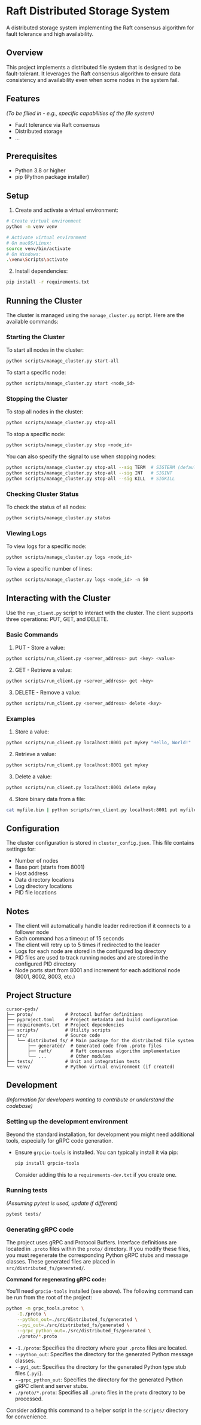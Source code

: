 # Raft Distributed Storage System

A distributed storage system implementing the Raft consensus algorithm for fault tolerance and high availability.

## Overview

This project implements a distributed file system that is designed to be fault-tolerant. It leverages the Raft consensus algorithm to ensure data consistency and availability even when some nodes in the system fail.

## Features

*(To be filled in - e.g., specific capabilities of the file system)*

*   Fault tolerance via Raft consensus
*   Distributed storage
*   ...

## Prerequisites

- Python 3.8 or higher
- pip (Python package installer)

## Setup

1. Create and activate a virtual environment:
```bash
# Create virtual environment
python -m venv venv

# Activate virtual environment
# On macOS/Linux:
source venv/bin/activate
# On Windows:
.\venv\Scripts\activate
```

2. Install dependencies:
```bash
pip install -r requirements.txt
```

## Running the Cluster

The cluster is managed using the `manage_cluster.py` script. Here are the available commands:

### Starting the Cluster

To start all nodes in the cluster:
```bash
python scripts/manage_cluster.py start-all
```

To start a specific node:
```bash
python scripts/manage_cluster.py start <node_id>
```

### Stopping the Cluster

To stop all nodes in the cluster:
```bash
python scripts/manage_cluster.py stop-all
```

To stop a specific node:
```bash
python scripts/manage_cluster.py stop <node_id>
```

You can also specify the signal to use when stopping nodes:
```bash
python scripts/manage_cluster.py stop-all --sig TERM  # SIGTERM (default)
python scripts/manage_cluster.py stop-all --sig INT   # SIGINT
python scripts/manage_cluster.py stop-all --sig KILL  # SIGKILL
```

### Checking Cluster Status

To check the status of all nodes:
```bash
python scripts/manage_cluster.py status
```

### Viewing Logs

To view logs for a specific node:
```bash
python scripts/manage_cluster.py logs <node_id>
```

To view a specific number of lines:
```bash
python scripts/manage_cluster.py logs <node_id> -n 50
```

## Interacting with the Cluster

Use the `run_client.py` script to interact with the cluster. The client supports three operations: PUT, GET, and DELETE.

### Basic Commands

1. PUT - Store a value:
```bash
python scripts/run_client.py <server_address> put <key> <value>
```

2. GET - Retrieve a value:
```bash
python scripts/run_client.py <server_address> get <key>
```

3. DELETE - Remove a value:
```bash
python scripts/run_client.py <server_address> delete <key>
```

### Examples

1. Store a value:
```bash
python scripts/run_client.py localhost:8001 put mykey "Hello, World!"
```

2. Retrieve a value:
```bash
python scripts/run_client.py localhost:8001 get mykey
```

3. Delete a value:
```bash
python scripts/run_client.py localhost:8001 delete mykey
```

4. Store binary data from a file:
```bash
cat myfile.bin | python scripts/run_client.py localhost:8001 put myfile -
```

## Configuration

The cluster configuration is stored in `cluster_config.json`. This file contains settings for:
- Number of nodes
- Base port (starts from 8001)
- Host address
- Data directory locations
- Log directory locations
- PID file locations

## Notes

- The client will automatically handle leader redirection if it connects to a follower node
- Each command has a timeout of 15 seconds
- The client will retry up to 5 times if redirected to the leader
- Logs for each node are stored in the configured log directory
- PID files are used to track running nodes and are stored in the configured PID directory
- Node ports start from 8001 and increment for each additional node (8001, 8002, 8003, etc.)

## Project Structure

```
cursor-pyds/
├── proto/            # Protocol buffer definitions
├── pyproject.toml    # Project metadata and build configuration
├── requirements.txt  # Project dependencies
├── scripts/          # Utility scripts
├── src/              # Source code
│   └── distributed_fs/ # Main package for the distributed file system
│       ├── generated/  # Generated code from .proto files
│       ├── raft/       # Raft consensus algorithm implementation
│       └── ...         # Other modules
├── tests/            # Unit and integration tests
└── venv/             # Python virtual environment (if created)
```

## Development

*(Information for developers wanting to contribute or understand the codebase)*

### Setting up the development environment

Beyond the standard installation, for development you might need additional tools, especially for gRPC code generation.
*   Ensure `grpcio-tools` is installed. You can typically install it via pip:
    ```bash
    pip install grpcio-tools
    ```
    Consider adding this to a `requirements-dev.txt` if you create one.

### Running tests
*(Assuming pytest is used, update if different)*
```bash
pytest tests/
```

### Generating gRPC code
The project uses gRPC and Protocol Buffers. Interface definitions are located in `.proto` files within the `proto/` directory. If you modify these files, you must regenerate the corresponding Python gRPC stubs and message classes. These generated files are placed in `src/distributed_fs/generated/`.

**Command for regenerating gRPC code:**

You'll need `grpcio-tools` installed (see above). The following command can be run from the root of the project:
```bash
python -m grpc_tools.protoc \
    -I./proto \
    --python_out=./src/distributed_fs/generated \
    --pyi_out=./src/distributed_fs/generated \
    --grpc_python_out=./src/distributed_fs/generated \
    ./proto/*.proto
```
*   `-I./proto`: Specifies the directory where your `.proto` files are located.
*   `--python_out`: Specifies the directory for the generated Python message classes.
*   `--pyi_out`: Specifies the directory for the generated Python type stub files (`.pyi`).
*   `--grpc_python_out`: Specifies the directory for the generated Python gRPC client and server stubs.
*   `./proto/*.proto`: Specifies all `.proto` files in the `proto` directory to be processed.

Consider adding this command to a helper script in the `scripts/` directory for convenience.